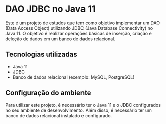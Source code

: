 # DAO JDBC no Java 11


Este é um projeto de estudos que tem como objetivo implementar um DAO (Data Access Object) utilizando JDBC (Java Database Connectivity) no Java 11. O objetivo é realizar operações básicas de inserção, criação e deleção de dados em um banco de dados relacional.

## Tecnologias utilizadas
- Java 11
- JDBC
- Banco de dados relacional (exemplo: MySQL, PostgreSQL)


## Configuração do ambiente
Para utilizar este projeto, é necessário ter o Java 11 e o JDBC configurados no seu ambiente de desenvolvimento. Além disso, é necessário ter um banco de dados relacional instalado e configurado.
